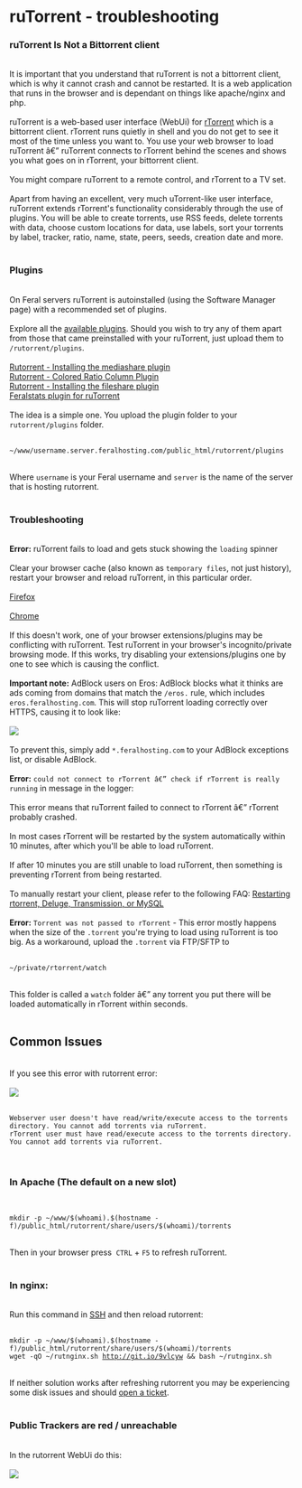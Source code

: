<h1>ruTorrent - troubleshooting</h1>

        
<h3>ruTorrent Is Not a Bittorrent client</h3><br>
It is important that you understand that ruTorrent is not a bittorrent client, which is why it cannot crash and cannot be restarted. It is a web application that runs in the browser and is dependant on things like apache&#x2F;nginx and php.<br>
<br>
ruTorrent is a web-based user interface (WebUi) for <a href="http://www.feralhosting.com/faq/view?question=2">rTorrent</a> which is a bittorrent client. rTorrent runs quietly in shell and you do not get to see it most of the time unless you want to. You use your web browser to load ruTorrent â€” ruTorrent connects to rTorrent behind the scenes and shows you what goes on in rTorrent, your bittorrent client.<br>
<br>
You might compare ruTorrent to a remote control, and rTorrent to a TV set.<br>
<br>
Apart from having an excellent, very much uTorrent-like user interface, ruTorrent extends rTorrent&#x27;s functionality considerably through the use of plugins. You will be able to create torrents, use RSS feeds, delete torrents with data, choose custom locations for data, use labels, sort your torrents by label, tracker, ratio, name, state, peers, seeds, creation date and more.<br>
<br>
<h3>Plugins</h3><br>
On Feral servers ruTorrent is autoinstalled (using the Software Manager page) with a recommended set of plugins.<br>
<br>
Explore all the <a href="https://github.com/Novik/ruTorrent/wiki/Plugins">available plugins</a>. Should you wish to try any of them apart from those that came preinstalled with your ruTorrent, just upload them to <code>&#x2F;rutorrent&#x2F;plugins</code>.<br>
<br>
<a href="https://www.feralhosting.com/faq/view?question=209">Rutorrent - Installing the mediashare plugin</a><br>
<a href="https://www.feralhosting.com/faq/view?question=184">Rutorrent - Colored Ratio Column Plugin</a><br>
<a href="https://www.feralhosting.com/faq/view?question=210">Rutorrent - Installing the fileshare plugin</a><br>
<a href="https://www.feralhosting.com/faq/view?question=126">Feralstats plugin for ruTorrent</a><br>
<br>
The idea is a simple one. You upload the plugin folder to your <code>rutorrent&#x2F;plugins</code> folder.<br>
<br>
<pre><code>~&#x2F;www&#x2F;username.server.feralhosting.com&#x2F;public_html&#x2F;rutorrent&#x2F;plugins</code></pre><br>
Where <code>username</code> is your Feral username and <code>server</code> is the name of the server that is hosting rutorrent.<br>
<br>
<h3>Troubleshooting</h3><br>
<strong>Error:</strong> ruTorrent fails to load and gets stuck showing the <code>loading</code> spinner<br>
<br>
Clear your browser cache (also known as <code>temporary files</code>, not just history), restart your browser and reload ruTorrent, in this particular order.<br>
<br>
<a href="http://support.mozilla.org/en-US/kb/how-clear-firefox-cache">Firefox</a><br>
<br>
<a href="https://support.google.com/chrome/answer/95582?hl=en">Chrome</a><br>
<br>
If this doesn&#x27;t work, one of your browser extensions&#x2F;plugins may be conflicting with ruTorrent. Test ruTorrent in your browser&#x27;s incognito&#x2F;private browsing mode. If this works, try disabling your extensions&#x2F;plugins one by one to see which is causing the conflict.<br>
<br>
<strong>Important note:</strong> AdBlock users on Eros: AdBlock blocks what it thinks are ads coming from domains that match the <code>&#x2F;eros.</code> rule, which includes <code>eros.feralhosting.com</code>. This will stop ruTorrent loading correctly over HTTPS, causing it to look like: <br>
<br>
<img src="https://raw.github.com/feralhosting/feralfilehosting/master/Feral%20Wiki/0%20Generic/eros.png"><br>
<br>
To prevent this, simply add <code>*.feralhosting.com</code> to your AdBlock exceptions list, or disable AdBlock.<br>
<br>
<strong>Error:</strong> <code>could not connect to rTorrent â€” check if rTorrent is really running</code> in message in the logger:<br>
<br>
This error means that ruTorrent failed to connect to rTorrent â€” rTorrent probably crashed.<br>
<br>
In most cases rTorrent will be restarted by the system automatically within 10 minutes, after which you&#x27;ll be able to load ruTorrent.<br>
<br>
If after 10 minutes you are still unable to load ruTorrent, then something is preventing rTorrent from being restarted.<br>
<br>
To manually restart your client, please refer to the following FAQ: <a href="https://www.feralhosting.com/faq/view?question=158">Restarting rtorrent, Deluge, Transmission, or MySQL</a><br>
<br>
<strong>Error:</strong> <code>Torrent was not passed to rTorrent</code> - This error mostly happens when the size of the <code>.torrent</code> you&#x27;re trying to load using ruTorrent is too big. As a workaround, upload the <code>.torrent</code> via FTP&#x2F;SFTP to<br>
<br>
<pre><code>~&#x2F;private&#x2F;rtorrent&#x2F;watch</code></pre><br>
This folder is called a <code>watch</code> folder â€” any torrent you put there will be loaded automatically in rTorrent within seconds.<br>
<br>
<h2>Common Issues</h2><br>
If you see this error with rutorrent error:<br>
<br>
<img src="https://raw.github.com/feralhosting/feralfilehosting/master/Feral%20Wiki/0%20Generic/nginxrutorrent.png"><br>
<br>
<pre><code>Webserver user doesn&#x27;t have read&#x2F;write&#x2F;execute access to the torrents directory. You cannot add torrents via ruTorrent.
rTorrent user must have read&#x2F;execute access to the torrents directory. You cannot add torrents via ruTorrent.</code></pre><br>
<h3>In Apache (The default on a new slot)</h3><br>
<pre><code>mkdir -p ~&#x2F;www&#x2F;$(whoami).$(hostname -f)&#x2F;public_html&#x2F;rutorrent&#x2F;share&#x2F;users&#x2F;$(whoami)&#x2F;torrents</code></pre><br>
Then in your browser press&nbsp; <code>CTRL</code> + <code>F5</code> to refresh ruTorrent.<br>
<br>
<h3>In nginx:</h3><br>
Run this command in <a href="https://www.feralhosting.com/faq/view?question=12">SSH</a> and then reload rutorrent:<br>
<br>
<pre><code>mkdir -p ~&#x2F;www&#x2F;$(whoami).$(hostname -f)&#x2F;public_html&#x2F;rutorrent&#x2F;share&#x2F;users&#x2F;$(whoami)&#x2F;torrents
wget -qO ~&#x2F;rutnginx.sh <a href="http://git.io/9vlcyw">http:&#x2F;&#x2F;git.io&#x2F;9vlcyw</a> &amp;&amp; bash ~&#x2F;rutnginx.sh</code></pre><br>
If neither solution works after refreshing rutorrent you may be experiencing some disk issues and should <a href="https://www.feralhosting.com/manager/tickets/new">open a ticket</a>.<br>
<br>
<h3>Public Trackers are red &#x2F; unreachable</h3><br>
In the rutorrent WebUi do this:<br>
<br>
<img src="https://raw.github.com/feralhosting/feralfilehosting/master/Feral%20Wiki/Installable%20software/ruTorrent%20-%20troubleshooting/publictorrents.png"><br>
<br>

